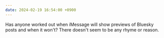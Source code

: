 ```yaml
---
date: 2024-02-19 16:54:00 +0900
---
```


Has anyone worked out when iMessage will show previews of Bluesky posts and when it won't? There doesn't seem to be any rhyme or reason. 

